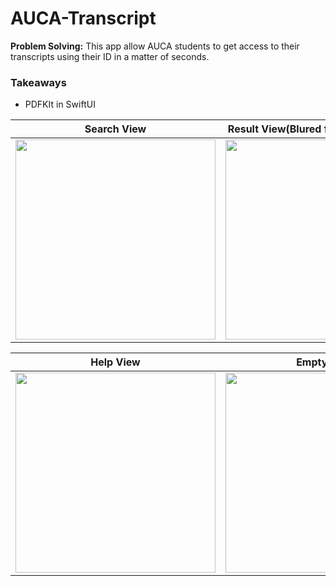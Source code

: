 # AUCA-Transcript
**Problem Solving:**  This app allow AUCA students to get access to their transcripts using their ID in a matter of seconds.


### Takeaways

- PDFKIt in SwiftUI

Search View   | Result View(Blured for privacy reasons)
--------------------- | ---------------------
<img src="https://user-images.githubusercontent.com/49038614/193585303-451d3323-2189-4300-9757-830868fcdc50.png" width="320"> | <img src="https://user-images.githubusercontent.com/49038614/218076640-edb1cbfd-e86a-4bbc-a67f-78ea6cca7f39.jpg" width="320">

Help View   | Empty View
--------------------- | ---------------------
<img src="https://user-images.githubusercontent.com/49038614/193585548-07063533-f466-467e-bd20-6153f38f9b1b.png" width="320"> | <img src="https://user-images.githubusercontent.com/49038614/193585568-04c1088f-9280-45ee-a804-6344b7a3000a.png" width="320">
